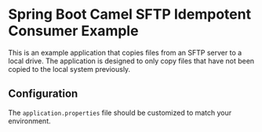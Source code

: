 # Spring Boot Camel SFTP Idempotent Consumer Example

This is an example application that copies files from an SFTP server to a local drive. 
The application is designed to only copy files that have not been copied to the local system previously.

## Configuration

The `application.properties` file should be customized to match your environment.

